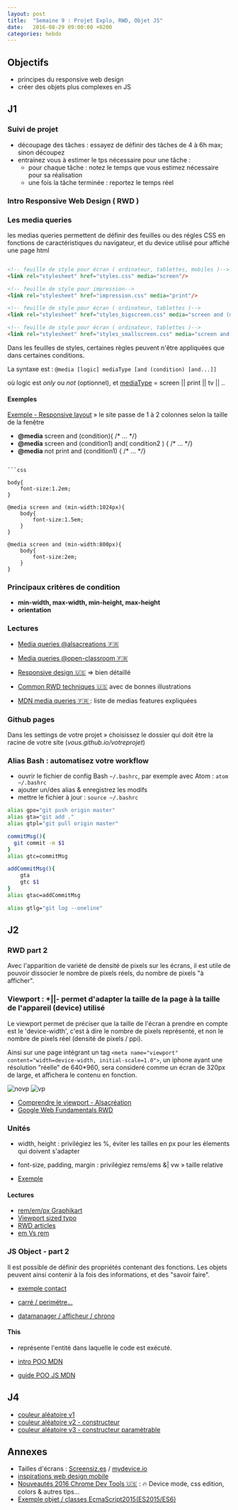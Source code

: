 ```yaml
---
layout: post
title:  "Semaine 9 : Projet Explo, RWD, Objet JS"
date:   2016-08-29 09:00:00 +0200
categories: hebdo
---
```


## Objectifs

- principes du responsive web design
- créer des objets plus complexes en JS

## J1

### Suivi de projet

- découpage des tâches : essayez de définir des tâches de 4 à 6h max; sinon découpez
- entrainez vous à estimer le tps nécessaire pour une tâche : 
  - pour chaque tâche : notez le temps que vous estimez nécessaire pour sa réalisation
  - une fois la tâche terminée : reportez le temps réel

### Intro Responsive Web Design ( RWD )

### Les media queries

les medias queries permettent de définir des feuilles ou des régles CSS en fonctions de caractéristiques du navigateur, et du device
utilisé pour affiché une page html

```html

<!-- feuille de style pour écran ( ordinateur, tablettes, mobiles )-->
<link rel="stylesheet" href="styles.css" media="screen"/>

<!-- feuille de style pour impression-->
<link rel="stylesheet" href="impression.css" media="print"/>

<!-- feuille de style pour écran ( ordinateur, tablettes )-->
<link rel="stylesheet" href="styles_bigscreen.css" media="screen and (min-width:800px)"/>

<!-- feuille de style pour écran ( ordinateur, tablettes )-->
<link rel="stylesheet" href="styles_smallscreen.css" media="screen and (max-width:800px)"/>

```

Dans les feuilles de styles, certaines règles peuvent n'être appliquées que dans certaines conditions.

La syntaxe est : `@media [logic] mediaType [and (condition) [and...]]`

où logic est *only* ou *not* (optionnel), et [mediaType](https://developer.mozilla.org/fr/docs/Web/CSS/Media_queries) = screen || print || tv || ..

#### Exemples

[Exemple - Responsive layout](http://jsbin.com/fawiko/1/edit?html,output) » le site passe de 1 à 2 colonnes selon la taille de la fenêtre

- **@media** screen and (condition){ /* ... */}
- **@media** screen and (condition1) and( condition2 ) { /* ... */}
- **@media** not print and (condition1) { /* ... */}
```

```css

body{
	font-size:1.2em;
}

@media screen and (min-width:1024px){
	body{
		font-size:1.5em;
	}
}

@media screen and (min-width:800px){
	body{
		font-size:2em;
	}
}

```

### Principaux critères de condition

- **min-width, max-width, min-height, max-height**
- **orientation**

### Lectures 

- [Media queries @alsacreations :fr:](http://www.alsacreations.com/article/lire/930-css3-media-queries.html)

- [Media queries @open-classroom :fr:](https://openclassrooms.com/courses/apprenez-a-creer-votre-site-web-avec-html5-et-css3/mise-en-page-adaptative-avec-les-media-queries)

- [Responsive design :us:](http://learn.shayhowe.com/advanced-html-css/responsive-web-design/) => bien détaillé

- [Common RWD techniques :us:](http://www.sitepoint.com/common-techniques-in-responsive-web-design/) avec de bonnes illustrations

- [MDN media queries :fr: ](https://developer.mozilla.org/fr/docs/Web/CSS/Media_queries) : liste de medias features expliquées

### Github pages

Dans les settings de votre projet » choisissez le dossier qui doit être la racine de votre site (*vous.github.io/votreprojet*)

### Alias Bash : automatisez votre workflow

- ouvrir le fichier de config Bash `~/.bashrc`, par exemple avec Atom : `atom ~/.bashrc`
- ajouter un/des alias & enregistrez les modifs
- mettre le fichier à jour : `source ~/.bashrc`

```bash
alias gpo="git push origin master"
alias gta="git add ."
alias gtpl="git pull origin master"

commitMsg(){
  git commit -m $1
}
alias gtc=commitMsg

addCommitMsg(){
    gta
    gtc $1
}
alias gtac=addCommitMsg

alias gtlg="git log --oneline"
````

## J2

### RWD part 2

Avec l'apparition de variété de densité de pixels sur les écrans, il est utile de pouvoir dissocier le nombre de pixels réels, du nombre de pixels "à afficher".

### Viewport : +||- permet d'adapter la taille de la page à la taille de l'appareil (device) utilisé 
Le viewport permet de préciser que la taille de l'écran à prendre en compte est le 'device-width', c'est à dire le nombre de pixels représenté, et non le nombre de pixels réel (densité de pixels / ppi).

Ainsi sur une page intégrant un tag `<meta name="viewport" content="width=device-width, initial-scale=1.0">`, 
un iphone ayant une résolution "réelle" de 640*960, sera consideré comme un écran de 320px de large, et affichera le contenu en fonction.
 
![novp](https://developers.google.com/web/fundamentals/design-and-ui/responsive/fundamentals/imgs/no-vp.png)
![vp](https://developers.google.com/web/fundamentals/design-and-ui/responsive/fundamentals/imgs/vp.png)

- [Comprendre le viewport - Alsacréation](http://www.alsacreations.com/article/lire/1490-comprendre-le-viewport-dans-le-web-mobile.html)
- [Google Web Fundamentals RWD ](https://developers.google.com/web/fundamentals/design-and-ui/responsive/fundamentals/?hl=fr)

### Unités

- width, height : privilégiez les %, éviter les tailles en px pour les élements qui doivent s'adapter

- font-size, padding, margin : privilégiez rems/ems &| vw » taille relative

- [Exemple](http://jsbin.com/fegopom/edit?html,output)

#### Lectures 

- [rem/em/px Graphikart](https://www.grafikart.fr/tutoriels/html-css/font-size-rem-em-px-477)
- [Viewport sized typo](https://css-tricks.com/viewport-sized-typography/)
- [RWD articles](http://thenewcode.com/925/Web-Developer-Reading-List-Responsive-Design)
- [em Vs rem](http://webdesign.tutsplus.com/tutorials/comprehensive-guide-when-to-use-em-vs-rem--cms-23984)

### JS Object - part 2

Il est possible de définir des propriétés contenant des fonctions. Les objets peuvent ainsi contenir à la fois des informations, et des "savoir faire".

- [exemple contact](http://jsbin.com/laduru/1/edit?js,console)
- [carré / perimétre...](http://jsbin.com/zigecad/1/edit?js,console)

- [datamanager / afficheur / chrono](http://jsbin.com/safovem/5/edit?html,js,output)
  

#### This
 - représente l'entité dans laquelle le code est exécuté.
 
 - [intro POO MDN](https://developer.mozilla.org/fr/docs/Web/JavaScript/Introduction_à_JavaScript_orienté_objet)
 - [guide POO JS MDN](https://developer.mozilla.org/fr/docs/Web/JavaScript/Guide/Le_modèle_objet_JavaScript_en_détails)


## J4

- [couleur aléatoire v1](http://jsbin.com/jejetij/3/edit?html,js,output)
- [couleur aléatoire v2 - constructeur](http://jsbin.com/ruqavi/edit?js)
- [couleur aléatoire v3 - constructeur paramètrable](http://jsbin.com/durahe/1/edit?js,console)

## Annexes

- Tailles d'écrans : [Screensiz.es](http://screensiz.es/phone) / [mydevice.io](http://mydevice.io/devices/)
- [inspirations web design mobile](http://www.webdesignertrends.com/2015/08/26-sites-applications-mobiles-inspiration/) 
- [Nouveautés 2016 Chrome Dev Tools :us:](https://www.youtube.com/watch?v=x8u0n4dT-WI) : :fire: Device mode, css edition, colors & autres tips... 
- [Exemple objet / classes EcmaScript2015(ES2015/ES6) ](http://jsbin.com/dihajot/edit?js)
